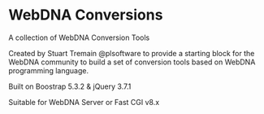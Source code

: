 # WebDNA Conversions
A collection of WebDNA Conversion Tools

Created by Stuart Tremain  @plsoftware to provide a starting block for the WebDNA community to build a set of conversion tools based on WebDNA programming language.

Built on Boostrap 5.3.2 & jQuery 3.7.1

Suitable for WebDNA Server or Fast CGI v8.x